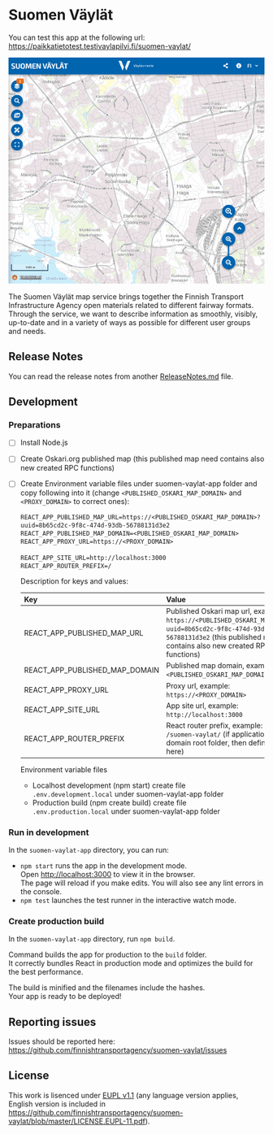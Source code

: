 # Suomen Väylät

You can test this app at the following url: https://paikkatietotest.testivaylapilvi.fi/suomen-vaylat/

![Screenshot](screenshot.gif)

The Suomen Väylät map service brings together the Finnish Transport Infrastructure Agency open materials related to different fairway formats. Through the service, we want to describe information as smoothly, visibly, up-to-date and in a variety of ways as possible for different user groups and needs.

## Release Notes

You can read the release notes from another [ReleaseNotes.md](ReleaseNotes.md) file.

## Development

### Preparations
- [ ] Install Node.js
- [ ] Create Oskari.org published map (this published map need contains also new created RPC functions)
- [ ] Create Environment variable files under suomen-vaylat-app folder and copy following into it (change `<PUBLISHED_OSKARI_MAP_DOMAIN>` and `<PROXY_DOMAIN>` to correct ones):
    ```
    REACT_APP_PUBLISHED_MAP_URL=https://<PUBLISHED_OSKARI_MAP_DOMAIN>?uuid=8b65cd2c-9f8c-474d-93db-56788131d3e2
    REACT_APP_PUBLISHED_MAP_DOMAIN=<PUBLISHED_OSKARI_MAP_DOMAIN>
    REACT_APP_PROXY_URL=https://<PROXY_DOMAIN>

    REACT_APP_SITE_URL=http://localhost:3000
    REACT_APP_ROUTER_PREFIX=/
    ```

    Description for keys and values:

    | Key                            | Value                                                                                                                                                                                        |
    |--------------------------------|----------------------------------------------------------------------------------------------------------------------------------------------------------------------------------------------|
    | REACT_APP_PUBLISHED_MAP_URL    | Published Oskari map url, example: `https://<PUBLISHED_OSKARI_MAP_DOMAIN>?uuid=8b65cd2c-9f8c-474d-93db-56788131d3e2` (this published map need contains also new created RPC functions)       |
    | REACT_APP_PUBLISHED_MAP_DOMAIN | Published map domain, example: `<PUBLISHED_OSKARI_MAP_DOMAIN>`                                                                                                                               |
    | REACT_APP_PROXY_URL            | Proxy url, example: `https://<PROXY_DOMAIN>`                                                                                                                                                 |
    | REACT_APP_SITE_URL             | App site url, example: `http://localhost:3000`                                                                                                                                               |
    | REACT_APP_ROUTER_PREFIX        | React router prefix, example: `/` or `/suomen-vaylat/`  (if application is not in domain root folder, then define subfolder here)                                                            |


    Environment variable files

  * Localhost development (npm start) create file `.env.development.local` under suomen-vaylat-app folder
  * Production build (npm create build) create file `.env.production.local` under suomen-vaylat-app folder


### Run in development

In the `suomen-vaylat-app` directory, you can run:

- `npm start` runs the app in the development mode.\
  Open [http://localhost:3000](http://localhost:3000) to view it in the browser.\
  The page will reload if you make edits. You will also see any lint errors in the console.
- `npm test` launches the test runner in the interactive watch mode.

### Create production build

In the `suomen-vaylat-app` directory, run `npm build`.

Command builds the app for production to the `build` folder.\
It correctly bundles React in production mode and optimizes the build for the best performance.

The build is minified and the filenames include the hashes.\
Your app is ready to be deployed!

## Reporting issues

Issues should be reported here: https://github.com/finnishtransportagency/suomen-vaylat/issues

## License

This work is lisenced under [EUPL v1.1](https://joinup.ec.europa.eu/software/page/eupl/licence-eupl)
(any language version applies, English version is included in https://github.com/finnishtransportagency/suomen-vaylat/blob/master/LICENSE.EUPL-11.pdf).